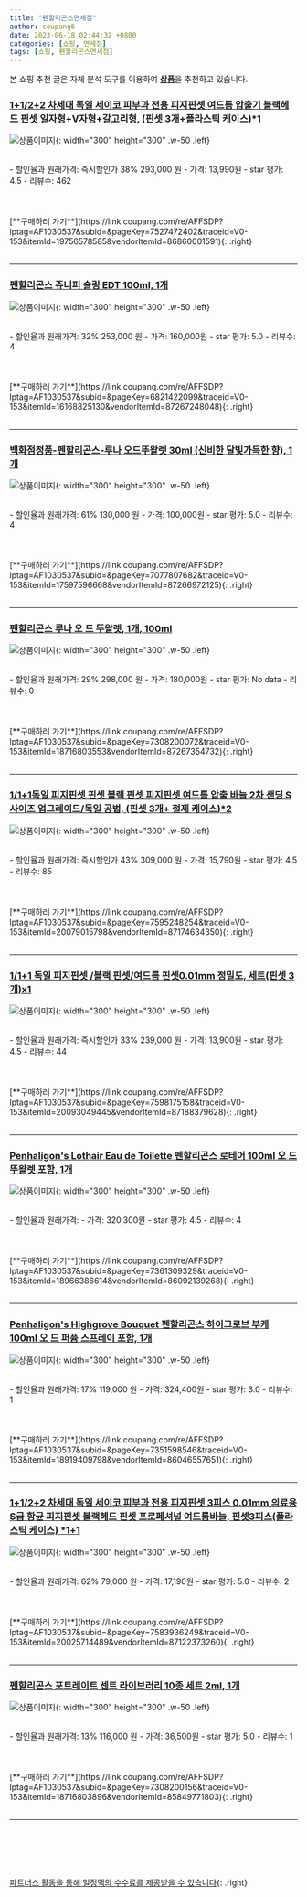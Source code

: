 ```yaml
---
title: "펜할리곤스면세점"
author: coupang6
date: 2023-06-18 02:44:32 +0800
categories: [쇼핑, 면세점]
tags: [쇼핑, 펜할리곤스면세점]
---
```


본 쇼핑 추천 글은 자체 분석 도구를 이용하여 [**상품**](https://link.coupang.com/a/bao1ui)을 추천하고 있습니다.

### [1+1/2+2 차세대 독일 세이코 피부과 전용 피지핀셋 여드름 압출기 블랙헤드 핀셋 일자형+V자형+갈고리형, (핀셋 3개+플라스틱 케이스)*1](https://link.coupang.com/re/AFFSDP?lptag=AF1030537&subid=&pageKey=7527472402&traceid=V0-153&itemId=19756578585&vendorItemId=86860001591)

![상품이미지](https://thumbnail9.coupangcdn.com/thumbnails/remote/230x230ex/image/vendor_inventory/546b/638efdbbcedfe6903e72f981bc8f59be3634fb7494973a3dc20cb6ac8d2f.png){: width="300" height="300" .w-50 .left}


<br>
- 할인율과 원래가격: 즉시할인가 38%  293,000   원
- 가격: 13,990원
- star 평가: 4.5
- 리뷰수: 462
<br>
<br>
<br>
<br>
[**구매하러 가기**](https://link.coupang.com/re/AFFSDP?lptag=AF1030537&subid=&pageKey=7527472402&traceid=V0-153&itemId=19756578585&vendorItemId=86860001591){: .right}
<br>
<br>

---

### [펜할리곤스 쥬니퍼 슬링 EDT 100ml, 1개](https://link.coupang.com/re/AFFSDP?lptag=AF1030537&subid=&pageKey=6821422099&traceid=V0-153&itemId=16168825130&vendorItemId=87267248048)

![상품이미지](https://thumbnail10.coupangcdn.com/thumbnails/remote/230x230ex/image/vendor_inventory/1313/7273e1260f694c1ae904fa76eeba19ee5909ff64a2586a6bd68de912fcb8.png){: width="300" height="300" .w-50 .left}


<br>
- 할인율과 원래가격: 32%  253,000   원
- 가격: 160,000원
- star 평가: 5.0
- 리뷰수: 4
<br>
<br>
<br>
<br>
[**구매하러 가기**](https://link.coupang.com/re/AFFSDP?lptag=AF1030537&subid=&pageKey=6821422099&traceid=V0-153&itemId=16168825130&vendorItemId=87267248048){: .right}
<br>
<br>

---

### [백화점정품-펜할리곤스-루나 오드뚜왈렛 30ml (신비한 달빛가득한 향), 1개](https://link.coupang.com/re/AFFSDP?lptag=AF1030537&subid=&pageKey=7077807682&traceid=V0-153&itemId=17597596668&vendorItemId=87266972125)

![상품이미지](https://thumbnail7.coupangcdn.com/thumbnails/remote/230x230ex/image/vendor_inventory/dc1a/3efbefe98d1c6513a18c77c0ac93a96cb87632942f98ed9d9a2bcc47d309.png){: width="300" height="300" .w-50 .left}


<br>
- 할인율과 원래가격: 61%  130,000   원
- 가격: 100,000원
- star 평가: 5.0
- 리뷰수: 4
<br>
<br>
<br>
<br>
[**구매하러 가기**](https://link.coupang.com/re/AFFSDP?lptag=AF1030537&subid=&pageKey=7077807682&traceid=V0-153&itemId=17597596668&vendorItemId=87266972125){: .right}
<br>
<br>

---

### [펜할리곤스 루나 오 드 뚜왈렛, 1개, 100ml](https://link.coupang.com/re/AFFSDP?lptag=AF1030537&subid=&pageKey=7308200072&traceid=V0-153&itemId=18716803553&vendorItemId=87267354732)

![상품이미지](https://thumbnail6.coupangcdn.com/thumbnails/remote/230x230ex/image/vendor_inventory/ebb1/28256da989642cf83a7b22d667635835029a0185560867416c90073656c1.png){: width="300" height="300" .w-50 .left}


<br>
- 할인율과 원래가격: 29%  298,000   원
- 가격: 180,000원
- star 평가: No data
- 리뷰수: 0
<br>
<br>
<br>
<br>
[**구매하러 가기**](https://link.coupang.com/re/AFFSDP?lptag=AF1030537&subid=&pageKey=7308200072&traceid=V0-153&itemId=18716803553&vendorItemId=87267354732){: .right}
<br>
<br>

---

### [1/1+1독일 피지핀셋 핀셋 블랙 핀셋 피지핀셋 여드름 압출 바늘 2차 샌딩 S사이즈 업그레이드/독일 공법, (핀셋 3개+ 철제 케이스)*2](https://link.coupang.com/re/AFFSDP?lptag=AF1030537&subid=&pageKey=7595248254&traceid=V0-153&itemId=20079015798&vendorItemId=87174634350)

![상품이미지](https://thumbnail6.coupangcdn.com/thumbnails/remote/230x230ex/image/vendor_inventory/d512/466a69664546fac5607791670d3bc7c154276ec64af21cc91672bc78cd95.png){: width="300" height="300" .w-50 .left}


<br>
- 할인율과 원래가격: 즉시할인가 43%  309,000   원
- 가격: 15,790원
- star 평가: 4.5
- 리뷰수: 85
<br>
<br>
<br>
<br>
[**구매하러 가기**](https://link.coupang.com/re/AFFSDP?lptag=AF1030537&subid=&pageKey=7595248254&traceid=V0-153&itemId=20079015798&vendorItemId=87174634350){: .right}
<br>
<br>

---

### [1/1+1 독일 피지핀셋 /블랙 핀셋/여드름 핀셋0.01mm 정밀도, 세트(핀셋 3개)x1](https://link.coupang.com/re/AFFSDP?lptag=AF1030537&subid=&pageKey=7598175158&traceid=V0-153&itemId=20093049445&vendorItemId=87188379628)

![상품이미지](https://thumbnail10.coupangcdn.com/thumbnails/remote/230x230ex/image/vendor_inventory/6c35/4ef4e614b835504758adf39fdb8b776089ea42ff92cfe236923a389ea64e.jpg){: width="300" height="300" .w-50 .left}


<br>
- 할인율과 원래가격: 즉시할인가 33%  239,000   원
- 가격: 13,900원
- star 평가: 4.5
- 리뷰수: 44
<br>
<br>
<br>
<br>
[**구매하러 가기**](https://link.coupang.com/re/AFFSDP?lptag=AF1030537&subid=&pageKey=7598175158&traceid=V0-153&itemId=20093049445&vendorItemId=87188379628){: .right}
<br>
<br>

---

### [Penhaligon's Lothair Eau de Toilette 펜할리곤스 로테어 100ml 오 드 뚜왈렛 포함, 1개](https://link.coupang.com/re/AFFSDP?lptag=AF1030537&subid=&pageKey=7361309329&traceid=V0-153&itemId=18966386614&vendorItemId=86092139268)

![상품이미지](https://thumbnail7.coupangcdn.com/thumbnails/remote/230x230ex/image/vendor_inventory/dd59/6cac747fcc3895abd5b87e919eb5863b9044ceeaeda6c98081e155080e70.jpg){: width="300" height="300" .w-50 .left}


<br>
- 할인율과 원래가격: 
- 가격: 320,300원
- star 평가: 4.5
- 리뷰수: 4
<br>
<br>
<br>
<br>
[**구매하러 가기**](https://link.coupang.com/re/AFFSDP?lptag=AF1030537&subid=&pageKey=7361309329&traceid=V0-153&itemId=18966386614&vendorItemId=86092139268){: .right}
<br>
<br>

---

### [Penhaligon's Highgrove Bouquet 펜할리곤스 하이그로브 부케 100ml 오 드 퍼퓸 스프레이 포함, 1개](https://link.coupang.com/re/AFFSDP?lptag=AF1030537&subid=&pageKey=7351598546&traceid=V0-153&itemId=18919409798&vendorItemId=86046557651)

![상품이미지](https://thumbnail8.coupangcdn.com/thumbnails/remote/230x230ex/image/vendor_inventory/8554/5460e25dc174921c5013654e90866729c5e1835e54715449e6864c4a401c.jpg){: width="300" height="300" .w-50 .left}


<br>
- 할인율과 원래가격: 17%  119,000   원
- 가격: 324,400원
- star 평가: 3.0
- 리뷰수: 1
<br>
<br>
<br>
<br>
[**구매하러 가기**](https://link.coupang.com/re/AFFSDP?lptag=AF1030537&subid=&pageKey=7351598546&traceid=V0-153&itemId=18919409798&vendorItemId=86046557651){: .right}
<br>
<br>

---

### [1+1/2+2 차세대 독일 세이코 피부과 전용 피지핀셋 3피스 0.01mm 의료용 S급 항균 피지핀셋 블랙헤드 핀셋 프로페셔널 여드름바늘, 핀셋3피스(플라스틱 케이스) *1+1](https://link.coupang.com/re/AFFSDP?lptag=AF1030537&subid=&pageKey=7583936249&traceid=V0-153&itemId=20025714489&vendorItemId=87122373260)

![상품이미지](https://thumbnail6.coupangcdn.com/thumbnails/remote/230x230ex/image/vendor_inventory/c768/a522f15367515622a3e80c9a72f7a1b47fcc4a19a1a8946190f15661545e.png){: width="300" height="300" .w-50 .left}


<br>
- 할인율과 원래가격: 62%  79,000   원
- 가격: 17,190원
- star 평가: 5.0
- 리뷰수: 2
<br>
<br>
<br>
<br>
[**구매하러 가기**](https://link.coupang.com/re/AFFSDP?lptag=AF1030537&subid=&pageKey=7583936249&traceid=V0-153&itemId=20025714489&vendorItemId=87122373260){: .right}
<br>
<br>

---

### [펜할리곤스 포트레이트 센트 라이브러리 10종 세트 2ml, 1개](https://link.coupang.com/re/AFFSDP?lptag=AF1030537&subid=&pageKey=7308200156&traceid=V0-153&itemId=18716803896&vendorItemId=85849771803)

![상품이미지](https://thumbnail6.coupangcdn.com/thumbnails/remote/230x230ex/image/vendor_inventory/3641/71b31d4840b36b427fa6a292b516cb9dcc341ea27c7fa0628b88bbcdbfb1.jpg){: width="300" height="300" .w-50 .left}


<br>
- 할인율과 원래가격: 13%  116,000   원
- 가격: 36,500원
- star 평가: 5.0
- 리뷰수: 1
<br>
<br>
<br>
<br>
[**구매하러 가기**](https://link.coupang.com/re/AFFSDP?lptag=AF1030537&subid=&pageKey=7308200156&traceid=V0-153&itemId=18716803896&vendorItemId=85849771803){: .right}
<br>
<br>

---
<br><br><br><br><br> [파트너스 활동을 통해 일정액의 수수료를 제공받을 수 있습니다](https://link.coupang.com/a/bao1ui){: .right}